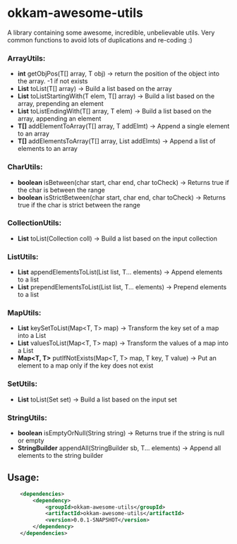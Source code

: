 # okkam-awesome-utils

A library containing some awesome, incredible, unbelievable utils. Very common functions to avoid lots of duplications and re-coding :)

### ArrayUtils:

+ **int** getObjPos(T[] array, T obj) -> return the position of the object into the array. -1 if not exists
+ **List<T>** toList(T[] array) -> Build a list based on the array
+ **List<T>** toListStartingWith(T elem, T[] array) -> Build a list based on the array, prepending an element
+ **List<T>** toListEndingWith(T[] array, T elem) -> Build a list based on the array, appending an element
+ **T[]** addElementToArray(T[] array, T addElmt) -> Append a single element to an array
+ **T[]** addElementsToArray(T[] array, List<T> addElmts) -> Append a list of elements to an array

### CharUtils:

+ **boolean** isBetween(char start, char end, char toCheck) -> Returns true if the char is between the range
+ **boolean** isStrictBetween(char start, char end, char toCheck) -> Returns true if the char is strict between the range

### CollectionUtils:

+ **List<T>** toList(Collection<T> coll) -> Build a list based on the input collection

### ListUtils:

+ **List<T>** appendElementsToList(List<T> list, T... elements) -> Append elements to a list
+ **List<T>** prependElementsToList(List<T> list, T... elements) -> Prepend elements to a list

### MapUtils:

+ **List<T>** keySetToList(Map<T, T> map) -> Transform the key set of a map into a List
+ **List<T>** valuesToList(Map<T, T> map) -> Transform the values of a map into a List
+ **Map<T, T>** putIfNotExists(Map<T, T> map, T key, T value) -> Put an element to a map only if the key does not exist

### SetUtils:

+ **List<T>** toList(Set<T> set) -> Build a list based on the input set

### StringUtils:

+ **boolean** isEmptyOrNull(String string) -> Returns true if the string is null or empty
+ **StringBuilder** appendAll(StringBuilder sb, T... elements) -> Append all elements to the string builder

## Usage:

```xml
	<dependencies>
		<dependency>
			<groupId>okkam-awesome-utils</groupId>
			<artifactId>okkam-awesome-utils</artifactId>
			<version>0.0.1-SNAPSHOT</version>
		</dependency>
	</dependencies>
```
